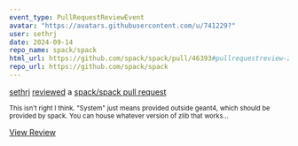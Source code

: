 ```yaml
---
event_type: PullRequestReviewEvent
avatar: "https://avatars.githubusercontent.com/u/741229?"
user: sethrj
date: 2024-09-14
repo_name: spack/spack
html_url: https://github.com/spack/spack/pull/46393#pullrequestreview-2305249617
repo_url: https://github.com/spack/spack
---
```


<a href='https://github.com/sethrj' target='_blank'>sethrj</a> <a href='https://github.com/spack/spack/pull/46393#pullrequestreview-2305249617' target='_blank'>reviewed</a> a <a href='https://github.com/spack/spack/pull/46393' target='_blank'>spack/spack pull request</a>

<small>This isn't right I think. "System" just means provided outside geant4, which should be provided by spack. You can house whatever version of zlib that works...</small>

<a href='https://github.com/spack/spack/pull/46393#pullrequestreview-2305249617' target='_blank'>View Review</a>